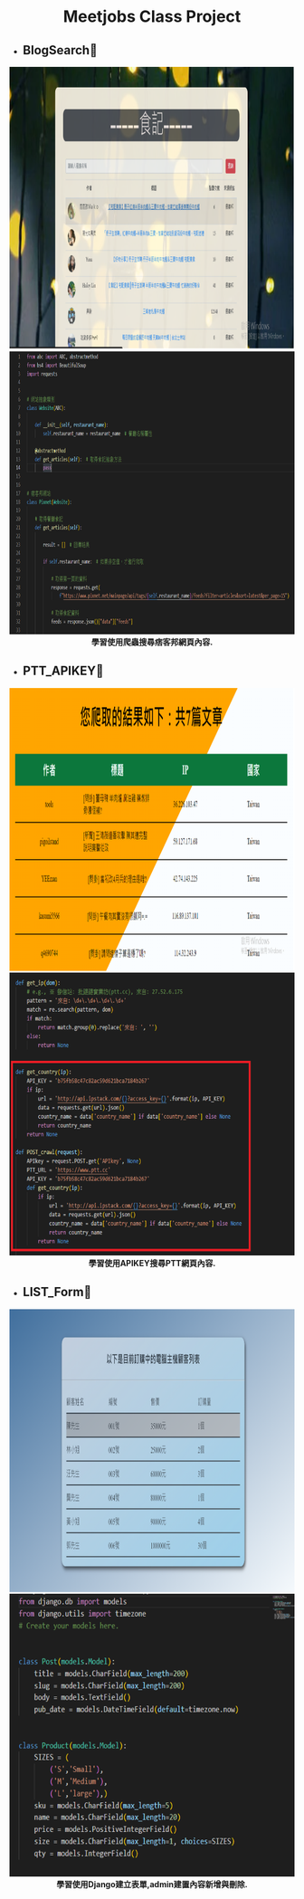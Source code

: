 <h1 align="center"> Meetjobs Class Project </h1>

- ## BlogSearch🔋

<div align="center">
<img width="1000" height="500"  src="./food.png">
<img width="1000" height="500"  src="./BeantifulSoup.png">
<div> <strong>學習使用爬蟲搜尋痞客邦網頁內容.</strong> </div>
</div>



- ## PTT_APIKEY🔋

<div align="center">
<img width="1000" height="500" src="./PTT_APIKEY.png"> 
<img width="1000" height="500" src="./Crawl.png"> 
<div> <strong>學習使用APIKEY搜尋PTT網頁內容.</strong> </div>
</div>

- ## LIST_Form🔋
<div align="center">
<img width="1000" height="500" src="./LIST_Form.png">
<img width="1000" height="500" src="./List.png">
<div> <strong>學習使用Django建立表單,admin建置內容新增與刪除.</strong> </div>
</div>
